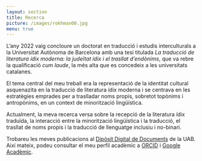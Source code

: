 ```yaml
---
layout: section
title: Recerca
picture: /images/rokhman00.jpg
menu: true
---
```


L’any 2022 vaig concloure un doctorat en traducció i estudis interculturals a la Universitat Autònoma de Barcelona amb una tesi titulada <i>La traducció de literatura ídix moderna: la judeïtat ídix i el trasllat d’endònims</i>, que va rebre la qualificació _cum laude_, la més alta que es concedeix a les universitats catalanes.

El tema central del meu treball era la representació de la identitat cultural asquenazita en la traducció de literatura ídix moderna i se centrava en les estratègies emprades per a traslladar noms propis, sobretot topònims i antropònims, en un context de minorització lingüística.

Actualment, la meva recerca versa sobre la recepció de la literatura ídix traduïda, la interacció entre la minorització lingüística i la traducció, el trasllat de noms propis i la traducció de llenguatge inclusiu i no-binari.

Trobareu les meves publicacions al [Dipòsit Digital de Documents](https://ddd.uab.cat/search?ln=ca&sc=1&p=Ferrarons+Llagostera) de la UAB. Així mateix, podeu consultar el meu perfil acadèmic a [ORCID](https://orcid.org/0000-0003-0201-2454) i [Google Acadèmic](https://scholar.google.cat/citations?user=d8_Z61kAAAAJ&hl=ca).
